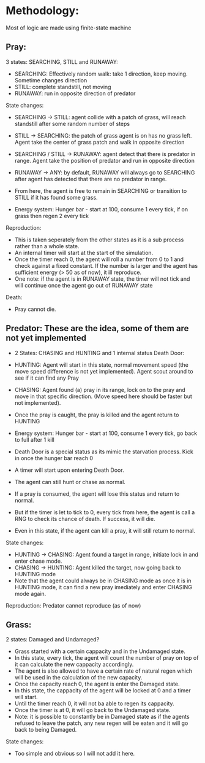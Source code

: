# Methodology:

Most of logic are made using finite-state machine

## Pray:
3 states: SEARCHING, STILL and RUNAWAY:

- SEARCHING: Effectively random walk: take 1 direction, keep moving. Sometime changes direction
- STILL: complete standstill, not moving
- RUNAWAY: run in opposite direction of predator

State changes:
- SEARCHING -> STILL: agent collide with a patch of grass, will reach standstill after some random number of steps
- STILL -> SEARCHING: the patch of grass agent is on has no grass left. Agent take the center of grass patch and walk in opposite direction
- SEARCHING / STILL -> RUNAWAY: agent detect that there is predator in range. Agent take the position of predator and run in opposite direction
- RUNAWAY -> ANY: by default, RUNAWAY will always go to SEARCHING after agent has detected that there are no predator in range.
- From here, the agent is free to remain in SEARCHING or transition to STILL if it has found some grass.

- Energy system: Hunger bar - start at 100, consume 1 every tick, if on grass then regen 2 every tick

Reproduction:
- This is taken seperately from the other states as it is a sub process rather than a whole state.
- An internal timer will start at the start of the simulation.
- Once the timer reach 0, the agent will roll a number from 0 to 1 and check against a fixed constant. If the number is larger and the agent has sufficient energy (> 50 as of now), it ill reproduce.
- One note: if the agent is in RUNAWAY state, the timer will not tick and will continue once the agent go out of  RUNAWAY state

Death:
- Pray cannot die.

## Predator: These are the idea, some of them are not yet implemented
- 2 States: CHASING and HUNTING and 1 internal status Death Door:

- HUNTING: Agent will start in this state, normal movement speed (the move speed difference is not yet implemented). Agent scout around to see if it can find any Pray
- CHASING: Agent found (a) pray in its range, lock on to the pray and move in that specific direction. (Move speed here should be faster but not implemented).
- Once the pray is caught, the pray is killed and the agent return to HUNTING

- Energy system: Hunger bar - start at 100, consume 1 every tick, go back to full after 1 kill

- Death Door is a special status as its mimic the starvation process. Kick in once the hunger bar reach 0
- A timer will start upon entering Death Door.
- The agent can still hunt or chase as normal.
- If a pray is consumed, the agent will lose this status and return to normal.
- But if the timer is let to tick to 0, every tick from here, the agent is call a RNG to check its chance of death. If success, it will die.
- Even in this state, if the agent can kill a pray, it will still return to normal.

State changes:
- HUNTING -> CHASING: Agent found a target in range, initiate lock in and enter chase mode.
- CHASING -> HUNTING: Agent killed the target, now going back to HUNTING mode
- Note that the agent could always be in CHASING mode as once it is in HUNTING mode, it can find a new pray imediately and enter CHASING mode again.

Reproduction: Predator cannot reproduce (as of now)

## Grass:
2 states: Damaged and Undamaged?

- Grass started with a certain cappacity and in the Undamaged state.
- In this state, every tick, the agent will count the number of pray on top of it can calculate the new cappacity accordingly.
- The agent is also allowed to have a certain rate of natural regen which will be used in the calculation of the new capacity.
- Once the capacity reach 0, the agent is enter the Damaged state.
- In this state, the cappacity of the agent will be locked at 0 and a timer will start.
- Until the timer reach 0, it will not ba able to regen its cappacity.
- Once the timer is at 0, it will go back to the Undamaged state.
- Note: it is possible to constantly be in Damaged state as if the agents refused to leave the patch, any new regen will be eaten and it will go back to being Damaged.

State changes:
- Too simple and obvious so I will not add it here.

